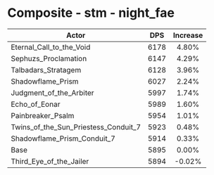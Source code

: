 # Composite - stm - night_fae
| Actor | DPS | Increase |
|---|:---:|:---:|
|Eternal_Call_to_the_Void|6178|4.80%|
|Sephuzs_Proclamation|6147|4.29%|
|Talbadars_Stratagem|6128|3.96%|
|Shadowflame_Prism|6027|2.24%|
|Judgment_of_the_Arbiter|5997|1.74%|
|Echo_of_Eonar|5989|1.60%|
|Painbreaker_Psalm|5954|1.01%|
|Twins_of_the_Sun_Priestess_Conduit_7|5923|0.48%|
|Shadowflame_Prism_Conduit_7|5914|0.33%|
|Base|5895|0.00%|
|Third_Eye_of_the_Jailer|5894|-0.02%|
